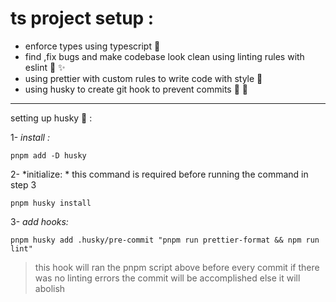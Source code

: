 # ts project setup : 
- enforce types using typescript 💪
- find ,fix bugs and make codebase look clean using linting rules with eslint 🧹 ✨
-  using prettier with custom rules to write code with style 💅
- using husky to create git hook to prevent commits  🚫 🐶 

---

setting up husky 🐶  :

1- *install :*  

`pnpm add -D husky`

2- *initialize: * 
this command is required before running the command in step 3

`pnpm husky install`

3- *add hooks:* 

`pnpm husky add .husky/pre-commit "pnpm run prettier-format && npm run lint"`

> this hook will ran the pnpm script above before every commit 
> if there was no linting errors the commit will be accomplished 
> else it will abolish 